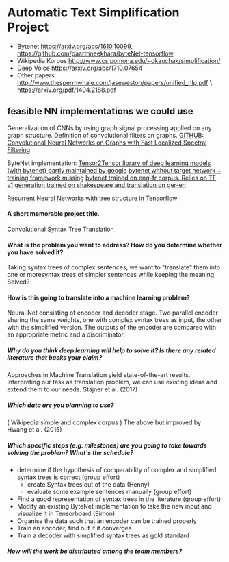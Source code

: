 # Automatic Text Simplification Project

* Bytenet https://arxiv.org/abs/1610.10099, https://github.com/paarthneekhara/byteNet-tensorflow
* Wikipedia Korpus http://www.cs.pomona.edu/~dkauchak/simplification/
* Deep Voice https://arxiv.org/abs/1710.07654
* Other papers: http://www.thespermwhale.com/jaseweston/papers/unified_nlp.pdf \\ https://arxiv.org/pdf/1404.2188.pdf


## feasible NN implementations we could use
Generalization of CNNs by using graph signal processing applied on any graph structure. Definition of convolutional filters on graphs. 
[GITHUB: Convolutional Neural Networks on Graphs with Fast Localized Spectral Filtering](https://github.com/mdeff/cnn_graph)

ByteNet implementation:
[Tensor2Tensor library of deep learning models (with bytenet) partly maintained by google](https://github.com/tensorflow/tensor2tensor) 
[bytenet without target network + training framework missing](https://github.com/NickShahML/bytenet_tensorflow)
[bytenet trained on eng-fr corpus. Relies on TF v1](https://github.com/buriburisuri/ByteNet)
[generation trained on shakespeare and translation on ger-en](https://github.com/paarthneekhara/byteNet-tensorflow)

[Recurrent Neural Networks with tree structure in Tensorflow](https://github.com/erickrf/treernn)

#### A short memorable project title.
Convolutional Syntax Tree Translation

#### What is the problem you want to address? How do you determine whether you have solved it?
Taking syntax trees of complex sentences, we want to "translate" them into one or moresyntax trees of simpler sentences while keeping the meaning.
Solved?

#### How is this going to translate into a machine learning problem?
Neural Net consisting of encoder and decoder stage.
Two parallel encoder sharing the same weights, one with complex syntax trees as input, the other with the simplified version.
The outputs of the encoder are compared with an appropriate metric and a discriminator.

##### Why do you think deep learning will help to solve it? Is there any related literature that backs your claim?
Approaches in Machine Translation yield state-of-the-art results. Interpreting our task as translation problem, we can use existing ideas and extend them to our needs.
Stajner et al. (2017)

##### Which data are you planning to use?
( Wikipedia simple and complex corpus )
The above but improved by Hwang et al. (2015) 

##### Which specific steps (e.g. milestones) are you going to take towards solving the problem? What's the schedule?
- determine if the hypothesis of comparability of complex and simplified syntax trees is correct (group effort)
  - create Syntax trees out of the data (Henny)
  - evaluate some example sentences manually (group effort)
- Find a good representation of syntax trees in the literature (group effort)
- Modify an existing ByteNet implementation to take the new input and visualize it in Tensorboard (Simon)
- Organise the data such that an encoder can be trained properly
- Train an encoder, find out if it converges
- Train a decoder with simplified syntax trees as gold standard

##### How will the work be distributed among the team members?
